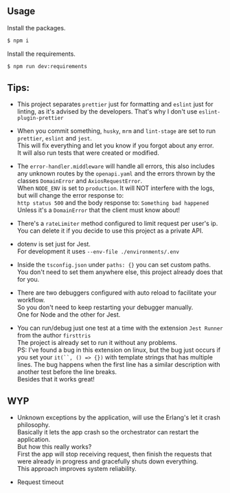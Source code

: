 ## Usage

Install the packages.

```bash
$ npm i
```

Install the requirements.

```bash
$ npm run dev:requirements
```

## Tips:

-   This project separates `prettier` just for formatting and `eslint` just for linting, as it's advised by the developers. That's why I don't use `eslint-plugin-prettier`

-   When you commit something, `husky`, `mrm` and `lint-stage` are set to run `prettier`, `eslint` and `jest`.<br>
    This will fix everything and let you know if you forgot about any error.<br>
    It will also run tests that were created or modified.

-   The `error-handler.middleware` will handle all errors, this also includes any unknown routes by the `openapi.yaml` and the errors thrown by the classes `DomainError` and `AxiosRequestError`.<br>
    When `NODE_ENV` is set to `production`. It will NOT interfere with the logs, but will change the error response to:<br>
    `http status 500` and the body response to: `Something bad happened`<br>
    Unless it's a `DomainError` that the client must know about!

-   There's a `rateLimiter` method configured to limit request per user's ip.<br>
    You can delete it if you decide to use this project as a private API.

-   dotenv is set just for Jest.<br>
    For development it uses `--env-file ./environments/.env`

-   Inside the `tsconfig.json` under `paths: {}` you can set custom paths.<br>
    You don't need to set them anywhere else, this project already does that for you.

-   There are two debuggers configured with auto reload to facilitate your workflow.<br>
    So you don't need to keep restarting your debugger manually.<br>
    One for Node and the other for Jest.

-   You can run/debug just one test at a time with the extension `Jest Runner` from the author `firsttris `<br>
    The project is already set to run it without any problems.<br>
    PS: I've found a bug in this extension on linux, but the bug just occurs if you set your `it(``, () => {})` with template strings that has multiple lines. The bug happens when the first line has a similar description with another test before the line breaks.<br>
    Besides that it works great!

## WYP

-   Unknown exceptions by the application, will use the Erlang's let it crash philosophy.<br>
    Basically it lets the app crash so the orchestrator can restart the application.<br>
    But how this really works?<br>
    First the app will stop receiving request, then finish the requests that were already in progress and gracefully shuts down everything.<br>
    This approach improves system reliability.

-   Request timeout
